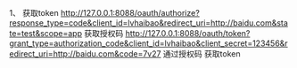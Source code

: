 1、 获取token 
http://127.0.0.1:8088/oauth/authorize?response_type=code&client_id=lvhaibao&redirect_uri=http://baidu.com&state=test&scope=app
获取授权码
http://127.0.0.1:8088/oauth/token?grant_type=authorization_code&client_id=lvhaibao&client_secret=123456&redirect_uri=http://baidu.com&code=7v27
通过授权码 获取token

